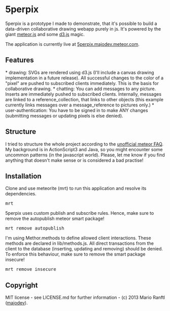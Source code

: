 <h1>5perpix</h1>
5perpix is a prototype I made to demonstrate, that it's possible to build a data-driven collaborative drawing webapp purely in js. It's powered by the giant <a href="http://www.meteor.com">meteor.js</a> and some <a href="http://d3js.org/">d3.js</a> magic.

The application is currently live at <a href="http://5perpix.majodev.meteor.com">5perpix.majodev.meteor.com</a>.

<h2>Features</h2>
* drawing: SVGs are rendered using d3.js (I'll include a canvas drawing implementation in a future release). All successful changes to the color of a "pixel" are pushed to subscribed clients immediately. This is the basis for collaborative drawing.
* chatting: You can add messages to any picture. Inserts are immediately pushed to subscribed clients. Internally, messages are linked to a reference_collection, that links to other objects (this example currently links messages over a message_reference to pictures only.)
* user-authentication: You have to be signed in to make ANY changes (submitting messages or updating pixels is else denied).

<h2>Structure</h2>
I tried to structure the whole project according to the <a href="https://github.com/oortcloud/unofficial-meteor-faq">unofficial meteor FAQ</a>. My background is in ActionScript3 and Java, so you might encounter some uncommon patterns (in the javascript world). Please, let me know if you find anything that doesn't make sense or is considered a bad practise!

<h2>Installation</h2>
Clone and use meteorite (mrt) to run this application and resolve its dependencies.
<pre>mrt</pre>

5perpix uses custom publish and subscribe rules. Hence, make sure to remove the autopublish meteor smart package!
<pre>mrt remove autopublish</pre>

I'm using Methor.methods to define allowed client interactions. These methods are declared in lib/methods.js. All direct transactions from the client to the database (inserting, updating and removing) should be denied. To enforce this behaviour, make sure to remove the smart package insecure! 
<pre>mrt remove insecure</pre>

<h2>Copyright</h2>
MIT license - see LICENSE.md for further information -
(c) 2013 Mario Ranftl (<a href="http://www.majodev.com">majodev</a>).